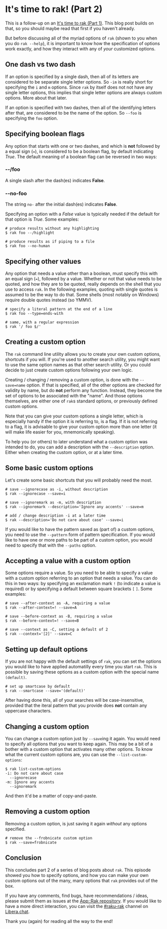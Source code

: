 # It's time to rak! (Part 2)

This is a follow-up on an [It's time to rak (Part 1)](https://dev.to/lizmat/its-time-to-rak-part-1-30ji).  This blog post builds on that, so you should maybe read that first if you haven't already.

But before discussing all of the myriad options of `rak` (shown to you when you do `rak --help`), it is important to know how the specification of options work exactly, and how they interact with any of *your* customized options.

## One dash vs two dash

If an option is specified by a single dash, then all of its letters are considered to be separate single letter options.  So `-im` is really short for specifying the `i` and `m` options.  Since `rak` by itself does not not have any single letter options, this implies that single letter options are always custom options.  More about that later.

If an option is specified with two dashes, then all of the identifying letters after that, are considered to be the name of the option.  So `--foo` is specifying the `foo` option.

## Specifying boolean flags

Any option that starts with one or two dashes, and which is **not** followed by a equal sign (`=`), is considered to be a boolean flag, by default indicating *True*.  The default meaning of a boolean flag can be reversed in two ways:

### --/foo

A single slash after the dash(es) indicates **False**.

### --no-foo

The string `no-` after the initial dash(es) indicates **False**.

Specifying an option with a *False* value is typically needed if the default for that option is *True*.  Some examples:
```
# produce results without any highlighting
$ rak foo --/highlight

# produce results as if piping to a file
$ rak foo --no-human
```

## Specifying other values

Any option that needs a value other than a boolean, must specify this with an equal sign (`=`), followed by a value.  Whether or not that value needs to be quoted, and how they are to be quoted, really depends on the shell that you use to access `rak`.  In the following examples, quoting with single quotes is assumed to be the way to do that.  Some shells (most notably on Windows) require double quotes instead (so YMMV).
```
# specify a literal pattern at the end of a line
$ rak foo --type=ends-with

# same, with a regular expression
$ rak '/ foo $/'
```

## Creating a custom option

The `rak` command line utility allows you to create your own custom options, shortcuts if you will.  If you're used to another search utility, you might want to use the same option names as that other search utility.  Or you could decide to just create custom options following your own logic.

Creating / changing / removing a custom option, is done with the `--save=name` option.  If that is specified, all of the other options are checked for validity by name, but do **not** perform any function.  Instead, they become the set of options to be associated with the "name".  And those options themselves, are either one of `rak`s standard options, or previously defined custom options.

Note that you can give your custom options a single letter, which is especially handy if the option it is referring to, is a flag.  If it is not referring to a flag, it is advisable to give your custom option more than one letter (it will make life easier for you, mnemonically speaking).

To help you (or others) to later understand what a custom option was intended to do, you can add a description with the `--description` option.  Either when creating the custom option, or at a later time.

## Some basic custom options

Let's create some basic shortcuts that you will probably need the most.
```
# save --ignorecase as -i, without description
$ rak --ignorecase --save=i

# save --ignoremark as -m, with description
$ rak --ignoremark --description='Ignore any accents' --save=m

# add / change description -i at a later time
$ rak --description='Do not care about case' --save=i
```

If you would like to have the pattern saved as (part of) a custom options, you need to use the `--pattern` form of pattern specification.  If you would like to have one or more paths to be part of a custom option, you would need to specify that with the `--paths` option.

## Accepting a value with a custom option

Some options require a value.  So you need to be able to specify a value with a custom option referring to an option that needs a value.  You can do this in two ways: by specifying an exclamation mark `!` (to indicate a value is required) or by specifying a default between square brackets `[` `]`.  Some examples:

```
# save --after-context as -A, requiring a value
$ rak --after-context=! --save=A

# save --before-context as -B, requiring a value
$ rak --before-context=! --save=B

# save --context as -C, setting a default of 2
$ rak --context='[2]' --save=C
```

## Setting up default options

If you are not happy with the default settings of `rak`, you can set the options you would like to have applied automatilly every time you start `rak`.  This is possible by saving these options as a custom option with the special name `(default)`.
```
# set up smartcase by default
$ rak --smartcase --save='(default)'
```
After having done this, all of your searches will be case-insensitive, provided that the iteral pattern that you provide does **not** contain any uppercase characters.

## Changing a custom option

You can change a custom option just by `--save`ing it again.  You would need to specify all options that you want to keep again.  This may be a bit of a bother with a custom option that activates many other options.  To know what the current custom options are, you can use the `--list-custom-options`:
```
$ rak list-custom-options
-i: Do not care about case
  --ignorecase
-m: Ignore any accents
  --ignoremark
```
And then it'd be a matter of copy-and-paste.

## Removing a custom option

Removing a custom option, is just saving it again *without* any options specified.
```
# remove the --frobnicate custom option
$ rak --save=frobnicate
```

## Conclusion

This concludes part 2 of a series of blog posts about `rak`.  This episode showed you how to specify options, and how you can make your own custom options out of the many, many options that `rak` provides out of the box.

If you have any comments, find bugs, have recommendations / ideas, please submit them as issues at the [App::Rak repository](https://github.com/lizmat/App-Rak/issues).  If you would like to have a more direct interaction, you can visit the [#raku-rak](https://web.libera.chat/?channel=#raku-rak) channel on [Libera.chat](https://libera.chat).

Thank you (again) for reading all the way to the end!
